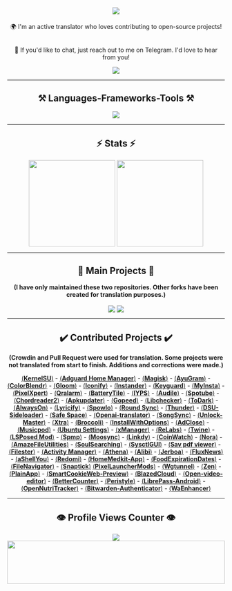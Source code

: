 <h1 align="center">
    <img src="https://readme-typing-svg.herokuapp.com/?font=Righteous&size=50&center=true&vCenter=true&width=1500&height=75&duration=2500&lines=Hi+There!+👋;+I'm+WINZORT!;+Browse+my+profile!" />
</h1>

<div align="center">
🌍 I'm an active translator who loves contributing to open-source projects! <br><br>

💬 If you'd like to chat, just reach out to me on Telegram. I'd love to hear from you!
</div>

<div align="center"> 
  <a href="https://t.me/microzort">
    <img src="https://img.shields.io/badge/Contact-333333?style=for-the-badge&logo=telegram&logoColor=blue" />
  </a>
</div>

---
 
<h2 align="center">⚒️ Languages-Frameworks-Tools ⚒️</h2>

<div align="center">
    <img src="https://skillicons.dev/icons?i=python,github,vscode,linux,debian,raspberrypi" />
</div>

---

<h2 align="center">⚡ Stats ⚡</h2>

<div align=center>  
  <img height=200 align="center" src="https://github-readme-stats.vercel.app/api?username=mikropsoft" />
  <img height=200 align="center" src="https://github-readme-stats.vercel.app/api/top-langs/?username=mikropsoft&langs_count=2" />
</div>

---

<h2 align="center">👾 Main Projects 👾</h2>

<div align="center">
    
**(I have only maintained these two repositories. Other forks have been created for translation purposes.)**
    
</div>

<div align=center>
  <img align="center" src="https://github-readme-stats.vercel.app/api/pin/?username=mikropsoft&repo=NmapLite" />
  <img align="center" src="https://github-readme-stats.vercel.app/api/pin/?username=mikropsoft&repo=StevenBlock" />
</div>

---

<h2 align="center">✔️ Contributed Projects ✔️</h2>

<div align="center">
    
**(Crowdin and Pull Request were used for translation. Some projects were not translated from start to finish. Additions and corrections were made.)**
    
</div>

<div align="center">

[(**Kern‌elSU**)](https://github.com/tiann/KernelSU) - [(**Adguard Home Manager**)](https://github.com/JGeek00/adguard-home-manager) - [(**Magisk**)](https://github.com/topjohnwu/Magisk) - [(**AyuGram**)](https://github.com/AyuGram) - [(**ColorB‌lendr**)](https://github.com/Mahmud0808/ColorBlendr) - [(**Glo‌om**)](https://github.com/MateriiApps/Gloom) - [(**Iconify**)](https://github.com/Mahmud0808/Iconify) - [(**In‌stander**)](https://thedise.me/instander) - [(**Keyguard**)](https://github.com/AChep/keyguard-app) - [(**My‌Insta**)](https://myinsta.app) - [(**Pixe‌lXpert**)](https://github.com/siavash79/PixelXpert) - [(**Qralarm**)](https://github.com/sweakpl/qralarm-android) - [(**BatteryTile**)](https://github.com/CominAtYou/BatteryTile) - [(**IYPS**)](https://github.com/StellarSand/IYPS) - [(**Audile**)](https://github.com/aleksey-saenko/MusicRecognizer) - [(**Spotube**)](https://github.com/KRTirtho/spotube) - [(**Chord‌reader2**)](https://github.com/AndInTheClouds/chordreader2) - [(**Apku‌pdater**)](https://github.com/rumboalla/apkupdater) - [(**Gopeed**)](https://github.com/GopeedLab/gopeed) - [(**Libc‌hecker**)](https://github.com/LibChecker/LibChecker) - [(**ToDark**)](https://github.com/darkmoonight/ToDark) - [(**Alw‌aysOn**)](https://github.com/Domi04151309/AlwaysOn) - [(**Lyricify**)](https://github.com/WXRIW/Lyricify-App) - [(**Spo‌wlo**)](https://github.com/BobbyESP/Spowlo) - [(**Round Sync**)](https://github.com/newhinton/Round-Sync) - [(**Thunder**)](https://github.com/thunder-app/thunder) - [(**DSU-Sideloader**)](https://github.com/VegaBobo/DSU-Sideloader) - [(**Saf‌e Space**)](https://github.com/aashishksahu/SafeSpace) - [(**Openai-translator**)](https://github.com/openai-translator/openai-translator) - [(**SongSync**)](https://github.com/Lambada10/SongSync) - [(**Unlock-Master**)](https://github.com/sweakpl/unlock-master) - [(**Xtra**)](https://github.com/crackededed/Xtra) - [(**Broccoli**)](https://github.com/flauschtrud/broccoli) - [(**InstallWithOptions**)](https://github.com/zacharee/InstallWithOptions) - [(**AdClose**)](https://github.com/zjyzip/AdClose) - [(**Musicpod**)](https://github.com/ubuntu-flutter-community/musicpod) - [(**Ubuntu Settings**)](https://github.com/ubuntu-flutter-community/settings) - [(**xManager**)](https://github.com/Team-xManager/xManager) - [(**ReLabs**)](https://github.com/theimpulson/ReLabs) - [(**Twine**)](https://github.com/msasikanth/twine) - [(**LSPosed Mod**)](https://github.com/mywalkb/LSPosed_mod) - [(**Spmp**)](https://github.com/toasterofbread/spmp) - [(**Moosync**)](https://github.com/Moosync/Moosync) - [(**Linkdy**)](https://github.com/JGeek00/linkdy) - [(**CoinWatch**)](https://github.com/shorthouse/CoinWatch) - [(**Nora**)](https://github.com/Sandakan/Nora) - [(**AmazeFileUtilities**)](https://github.com/TeamAmaze/AmazeFileUtilities) - [(**SoulSearching**)](https://github.com/enteraname74/SoulSearching) - [(**SysctlGUI**)](https://github.com/Lennoard/SysctlGUI) - [(**Sav pdf viewer**)](https://github.com/Sav22999/sav-pdf-viewer-pro) - [(**Filester**)](https://github.com/roozbehzarei/filester) - [(**Activ‌ity Manager**)](https://github.com/sdex/ActivityManager) - [(**Athena**)](https://github.com/SebaUbuntu/Athena) - [(**Alibi**)](https://github.com/Myzel394/Alibi) - [(**Jerboa**)](https://github.com/LemmyNet/jerboa) - [(**FluxNews**)](https://github.com/KevinCFechtel/FluxNews) - [(**aShellYou**)](https://github.com/DP-Hridayan/aShellYou) - [(**Redomi**)](https://github.com/acszo/Redomi) - [(**HomeMedkit-App**)](https://github.com/pewaru-333/HomeMedkit-App) - [(**FoodExpirationDates**)](https://github.com/lorenzovngl/FoodExpirationDates) - [(**FileNavigator**)](https://github.com/w2sv/FileNavigator) - [(**Snaptick**)](https://github.com/vishal2376/snaptick)
[(**PixelLauncherMods**)](https://github.com/KieronQuinn/PixelLauncherMods) - [(**Wgtunnel**)](https://github.com/zaneschepke/wgtunnel) - [(**Zen**)](https://github.com/pakka-papad/Zen) - [(**PlainApp**)](https://github.com/ismartcoding/plain-app) - [(**SmartCookieWeb-Preview**)](https://github.com/CookieJarApps/SmartCookieWeb-Preview) - [(**BlazedCloud**)](https://github.com/TheRedSpy15/blazedcloud) - [(**Open-video-editor**)](https://github.com/devhyper/open-video-editor) - [(**BetterCounter**)](https://github.com/albertvaka/bettercounter) - [(**Peristyle**)](https://github.com/Hamza417/Peristyle) - [(**LibrePass-Android**)](https://github.com/LibrePass/LibrePass-Android) - [(**OpenNutriTracker**)](https://github.com/simonoppowa/OpenNutriTracker) - [(**Bitwarden-Authenticator**)](https://github.com/bitwarden/authenticator-android) - [(**WaEnhancer**)](https://github.com/Dev4Mod/WaEnhancer) 

</div>

---

<h2 align="center">👁️ Profile Views Counter 👁️</h2>

<div align="center">
    <a href="https://u8views.com/github/mikropsoft">
        <img src="https://u8views.com/api/v1/github/profiles/75412448/views/day-week-month-total-count.svg">
    </a>
</div>

<img src="https://raw.githubusercontent.com/matfantinel/matfantinel/master/waves.svg" width="100%" height="100">
